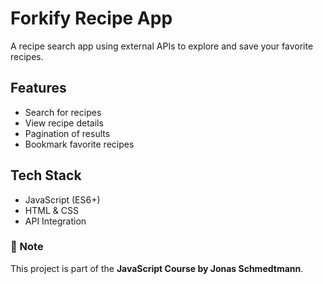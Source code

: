 # Forkify Recipe App

A recipe search app using external APIs to explore and save your favorite recipes.

## Features
- Search for recipes  
- View recipe details  
- Pagination of results  
- Bookmark favorite recipes  

## Tech Stack
- JavaScript (ES6+)  
- HTML & CSS  
- API Integration

### 📝 Note  
This project is part of the **JavaScript Course by Jonas Schmedtmann**.
